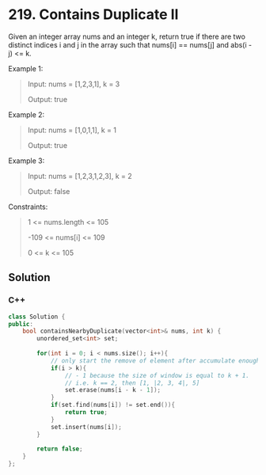 # 219. Contains Duplicate II

Given an integer array nums and an integer k, return true if there are two distinct indices i and j in the array such that nums[i] == nums[j] and abs(i - j) <= k. 

Example 1:

> Input: nums = [1,2,3,1], k = 3
> 
> Output: true

Example 2:

> Input: nums = [1,0,1,1], k = 1
> 
> Output: true

Example 3:

> Input: nums = [1,2,3,1,2,3], k = 2
> 
> Output: false

Constraints:

> 1 <= nums.length <= 105
> 
> -109 <= nums[i] <= 109
> 
> 0 <= k <= 105

## Solution

### C++

```C++
class Solution {
public:
    bool containsNearbyDuplicate(vector<int>& nums, int k) {
        unordered_set<int> set;
        
        for(int i = 0; i < nums.size(); i++){
            // only start the remove of element after accumulate enough element.
            if(i > k){
                // - 1 because the size of window is equal to k + 1. 
                // i.e. k == 2, then [1, |2, 3, 4|, 5]
                set.erase(nums[i - k - 1]);
            }
            if(set.find(nums[i]) != set.end()){
                return true;
            }
            set.insert(nums[i]);
        }
        
        return false;
    }
};
```


